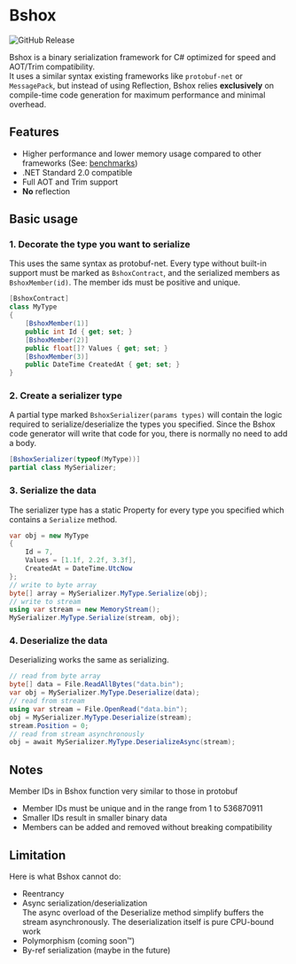 # Bshox

![GitHub Release](https://img.shields.io/github/v/release/PhilippNaused/Bshox?include_prereleases)

Bshox is a binary serialization framework for C# optimized for speed and AOT/Trim compatibility.\
It uses a similar syntax existing frameworks like `protobuf-net` or `MessagePack`, but instead of using Reflection, Bshox relies **exclusively** on compile-time code generation for maximum performance and minimal overhead.

## Features

- Higher performance and lower memory usage compared to other frameworks (See: [benchmarks](/docs/benchmarks/results/))
- .NET Standard 2.0 compatible
- Full AOT and Trim support
- **No** reflection

## Basic usage

### 1. Decorate the type you want to serialize

This uses the same syntax as protobuf-net.
Every type without built-in support must be marked as `BshoxContract`, and the serialized members as `BshoxMember(id)`. The member ids must be positive and unique.

```cs
[BshoxContract]
class MyType
{
    [BshoxMember(1)]
    public int Id { get; set; }
    [BshoxMember(2)]
    public float[]? Values { get; set; }
    [BshoxMember(3)]
    public DateTime CreatedAt { get; set; }
}
```

### 2. Create a serializer type

A partial type marked `BshoxSerializer(params types)` will contain the logic required to serialize/deserialize the types you specified. Since the Bshox code generator will write that code for you, there is normally no need to add a body.

```cs
[BshoxSerializer(typeof(MyType))]
partial class MySerializer;
```

### 3. Serialize the data

The serializer type has a static Property for every type you specified which contains a `Serialize` method.

```cs
var obj = new MyType
{
    Id = 7,
    Values = [1.1f, 2.2f, 3.3f],
    CreatedAt = DateTime.UtcNow
};
// write to byte array
byte[] array = MySerializer.MyType.Serialize(obj);
// write to stream
using var stream = new MemoryStream();
MySerializer.MyType.Serialize(stream, obj);
```

### 4. Deserialize the data

Deserializing works the same as serializing.

```cs
// read from byte array
byte[] data = File.ReadAllBytes("data.bin");
var obj = MySerializer.MyType.Deserialize(data);
// read from stream
using var stream = File.OpenRead("data.bin");
obj = MySerializer.MyType.Deserialize(stream);
stream.Position = 0;
// read from stream asynchronously
obj = await MySerializer.MyType.DeserializeAsync(stream);
```

## Notes

Member IDs in Bshox function very similar to those in protobuf

- Member IDs must be unique and in the range from 1 to 536870911
- Smaller IDs result in smaller binary data
- Members can be added and removed without breaking compatibility

## Limitation

Here is what Bshox cannot do:

- Reentrancy
- Async serialization/deserialization\
  The async overload of the Deserialize method simplify buffers the stream asynchronously. The deserialization itself is pure CPU-bound work
- Polymorphism (coming soon™)
- By-ref serialization (maybe in the future)
